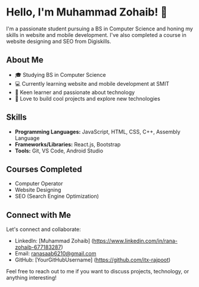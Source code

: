 # Hello, I'm Muhammad Zohaib! 👋

I'm a passionate student pursuing a BS in Computer Science and honing my skills in website and mobile development. I've also completed a course in website designing and SEO from Digiskills.

## About Me

- 🎓 Studying BS in Computer Science
- 💻 Currently learning website and mobile development at SMIT
- 🌱 Keen learner and passionate about technology
- 🚀 Love to build cool projects and explore new technologies

## Skills

- **Programming Languages:** JavaScript, HTML, CSS, C++, Assembly Language
- **Frameworks/Libraries:** React.js, Bootstrap
- **Tools:** Git, VS Code, Android Studio

## Courses Completed
- Computer Operator
- Website Designing
- SEO (Search Engine Optimization)

## Connect with Me

Let's connect and collaborate:

- LinkedIn: [Muhammad Zohaib] (https://www.linkedin.com/in/rana-zohaib-677183287)
- Email: ranasaab6210@gmail.com
- GitHub: [YourGitHubUsername] (https://github.com/itx-rajpoot)

Feel free to reach out to me if you want to discuss projects, technology, or anything interesting!

